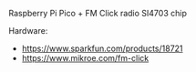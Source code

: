 Raspberry Pi Pico + FM Click radio SI4703 chip

Hardware:

- https://www.sparkfun.com/products/18721
- https://www.mikroe.com/fm-click
